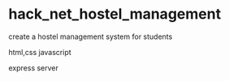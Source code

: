# hack_net_hostel_management
create a hostel management system for students

html,css
javascript 

express server
